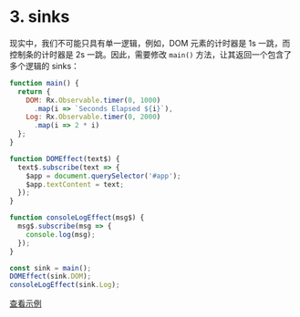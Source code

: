 # 3. sinks

现实中，我们不可能只具有单一逻辑，例如，DOM 元素的计时器是 1s 一跳，而控制条的计时器是 2s 一跳。因此，需要修改 `main()` 方法，让其返回一个包含了多个逻辑的 sinks：

```js
function main() {
  return {
    DOM: Rx.Observable.timer(0, 1000)
      .map(i => `Seconds Elapsed ${i}`),
    Log: Rx.Observable.timer(0, 2000)
      .map(i => 2 * i)
  };
}

function DOMEffect(text$) {
  text$.subscribe(text => {
    $app = document.querySelector('#app');
    $app.textContent = text;
  });
}

function consoleLogEffect(msg$) {
  msg$.subscribe(msg => {
    console.log(msg);
  });
}

const sink = main();
DOMEffect(sink.DOM);
consoleLogEffect(sink.Log);
```

[查看示例](http://jsbin.com/nuhisuy/131/edit?js,console,output)
